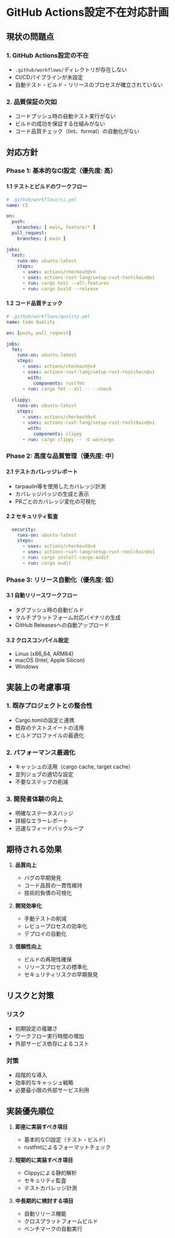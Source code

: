 # GitHub Actions設定不在対応計画

## 現状の問題点

### 1. GitHub Actions設定の不在
- `.github/workflows/`ディレクトリが存在しない
- CI/CDパイプラインが未設定
- 自動テスト・ビルド・リリースのプロセスが確立されていない

### 2. 品質保証の欠如
- コードプッシュ時の自動テスト実行がない
- ビルドの成功を保証する仕組みがない
- コード品質チェック（lint、format）の自動化がない

## 対応方針

### Phase 1: 基本的なCI設定（優先度: 高）

#### 1.1 テストとビルドのワークフロー
```yaml
# .github/workflows/ci.yml
name: CI

on:
  push:
    branches: [ main, feature/* ]
  pull_request:
    branches: [ main ]

jobs:
  test:
    runs-on: ubuntu-latest
    steps:
      - uses: actions/checkout@v4
      - uses: actions-rust-lang/setup-rust-toolchain@v1
      - run: cargo test --all-features
      - run: cargo build --release
```

#### 1.2 コード品質チェック
```yaml
# .github/workflows/quality.yml
name: Code Quality

on: [push, pull_request]

jobs:
  fmt:
    runs-on: ubuntu-latest
    steps:
      - uses: actions/checkout@v4
      - uses: actions-rust-lang/setup-rust-toolchain@v1
        with:
          components: rustfmt
      - run: cargo fmt --all -- --check
  
  clippy:
    runs-on: ubuntu-latest
    steps:
      - uses: actions/checkout@v4
      - uses: actions-rust-lang/setup-rust-toolchain@v1
        with:
          components: clippy
      - run: cargo clippy -- -D warnings
```

### Phase 2: 高度な品質管理（優先度: 中）

#### 2.1 テストカバレッジレポート
- tarpaulin等を使用したカバレッジ計測
- カバレッジバッジの生成と表示
- PRごとのカバレッジ変化の可視化

#### 2.2 セキュリティ監査
```yaml
  security:
    runs-on: ubuntu-latest
    steps:
      - uses: actions/checkout@v4
      - uses: actions-rust-lang/setup-rust-toolchain@v1
      - run: cargo install cargo-audit
      - run: cargo audit
```

### Phase 3: リリース自動化（優先度: 低）

#### 3.1 自動リリースワークフロー
- タグプッシュ時の自動ビルド
- マルチプラットフォーム対応バイナリの生成
- GitHub Releasesへの自動アップロード

#### 3.2 クロスコンパイル設定
- Linux (x86_64, ARM64)
- macOS (Intel, Apple Silicon)
- Windows

## 実装上の考慮事項

### 1. 既存プロジェクトとの整合性
- Cargo.tomlの設定と連携
- 既存のテストスイートの活用
- ビルドプロファイルの最適化

### 2. パフォーマンス最適化
- キャッシュの活用（cargo cache, target cache）
- 並列ジョブの適切な設定
- 不要なステップの削減

### 3. 開発者体験の向上
- 明確なステータスバッジ
- 詳細なエラーレポート
- 迅速なフィードバックループ

## 期待される効果

1. **品質向上**
   - バグの早期発見
   - コード品質の一貫性維持
   - 技術的負債の可視化

2. **開発効率化**
   - 手動テストの削減
   - レビュープロセスの効率化
   - デプロイの自動化

3. **信頼性向上**
   - ビルドの再現性確保
   - リリースプロセスの標準化
   - セキュリティリスクの早期発見

## リスクと対策

### リスク
- 初期設定の複雑さ
- ワークフロー実行時間の増加
- 外部サービス依存によるコスト

### 対策
- 段階的な導入
- 効率的なキャッシュ戦略
- 必要最小限の外部サービス利用

## 実装優先順位

1. **即座に実装すべき項目**
   - 基本的なCI設定（テスト・ビルド）
   - rustfmtによるフォーマットチェック

2. **短期的に実装すべき項目**
   - Clippyによる静的解析
   - セキュリティ監査
   - テストカバレッジ計測

3. **中長期的に検討する項目**
   - 自動リリース機能
   - クロスプラットフォームビルド
   - ベンチマークの自動実行